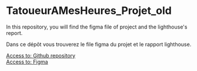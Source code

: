 # TatoueurAMesHeures_Projet_old

In this repository, you will find the figma file of project and the lighthouse's report.

Dans ce dépôt vous trouverez le file figma du projet et le rapport lighthouse.

<a href="https://github.com/JoeWebDev70/TatoueurAMesHeures_old">Access to: Github repository</a>
<br>
<a href="https://www.figma.com/file/0YPyYKQaicYRTb0qYv5OSo/TatoueurAMesHeures_old?type=design&mode=design&t=sErGIIUL2jweDyyx-1">Access to: Figma</a>
